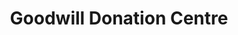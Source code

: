 ---
title: "Goodwill Donation Centre"
url: /calgary/goodwill-donation-centre-crowfoot-crescent-nw/
shop: charity
---